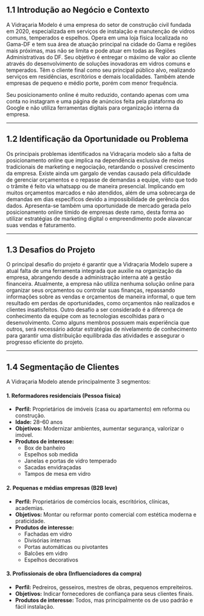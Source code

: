 
## 1.1 Introdução ao Negócio e Contexto

A Vidraçaria Modelo é uma empresa do setor de construção civil fundada em 2020,
especializada em serviços de instalação e manutenção de vidros comuns, temperados e
espelhos. Opera em uma loja física localizada no Gama-DF e tem sua área de atuação
principal na cidade do Gama e regiões mais próximas, mas não se limita e pode atuar em
todas as Regiões Administrativas do DF. Seu objetivo é entregar o máximo de valor ao
cliente através do desenvolvimento de soluções inovadoras em vidros comuns e
temperados. Têm o cliente final como seu principal público alvo, realizando serviços em
residências, escritórios e demais localidades. Também atende empresas de pequeno e médio
porte, porém com menor frequência.

Seu posicionamento online é muito reduzido, contando apenas com uma conta no instagram
e uma página de anúncios feita pela plataforma do Google e não utiliza ferramentas digitais
para organização interna da empresa.

---

## 1.2 Identificação da Oportunidade ou Problema

Os principais problemas identificados na Vidraçaria modelo são a falta de
posicionamento online que implica na dependência exclusiva de meios tradicionais de
marketing e negociação, retardando o possível crescimento da empresa. Existe ainda
um gargalo de vendas causado pela dificuldade de gerenciar orçamentos e o repasse de
demandas a equipe, visto que todo o trâmite é feito via whatsapp ou de maneira
presencial. Implicando em muitos orçamentos marcados e não atendidos, além de uma
sobrecarga de demandas em dias específicos devido a impossibilidade de gerência dos
dados. Apresenta-se também uma oportunidade de mercado gerada pelo
posicionamento online tímido de empresas deste ramo, desta forma ao utilizar
estratégias de marketing digital o empreendimento pode alavancar suas vendas e
faturamento.

---

## 1.3 Desafios do Projeto

O principal desafio do projeto é garantir que a Vidraçaria Modelo supere a atual falta de uma ferramenta integrada que auxilie na organização da empresa, abrangendo desde a administração interna até a gestão financeira. Atualmente, a empresa não utiliza nenhuma solução online para organizar seus orçamentos ou controlar suas finanças, repassando informações sobre as vendas e orçamentos de maneira informal, o que tem resultado em perdas de oportunidades, como orçamentos não realizados e clientes insatisfeitos.
Outro desafio a ser considerado é a diferença de conhecimento da equipe com as tecnologias escolhidas para o desenvolvimento. Como alguns membros possuem mais experiência que outros, será necessário adotar estratégias de nivelamento de conhecimento para garantir uma distribuição equilibrada das atividades e assegurar o progresso eficiente do projeto.

---

## 1.4 Segmentação de Clientes

A Vidraçaria Modelo atende principalmente 3 segmentos:

#### 1. Reformadores residenciais (Pessoa física)

- **Perfil:** Proprietários de imóveis (casa ou apartamento) em reforma ou construção.  
- **Idade:** 28–60 anos  
- **Objetivos:** Modernizar ambientes, aumentar segurança, valorizar o imóvel.  
- **Produtos de interesse:**
  - Box de banheiro
  - Espelhos sob medida
  - Janelas e portas de vidro temperado
  - Sacadas envidraçadas
  - Tampos de mesa em vidro

#### 2. Pequenas e médias empresas (B2B leve)

- **Perfil:** Proprietários de comércios locais, escritórios, clínicas, academias.  
- **Objetivos:** Montar ou reformar ponto comercial com estética moderna e praticidade.  
- **Produtos de interesse:**
  - Fachadas em vidro
  - Divisórias internas
  - Portas automáticas ou pivotantes
  - Balcões em vidro
  - Espelhos decorativos

#### 3. Profissionais de obra (Influenciadores da compra)

- **Perfil:** Pedreiros, gesseiros, mestres de obras, pequenos empreiteiros.  
- **Objetivos:** Indicar fornecedores de confiança para seus clientes finais.  
- **Produtos de interesse:** Todos, mas principalmente os de uso padrão e fácil instalação.


